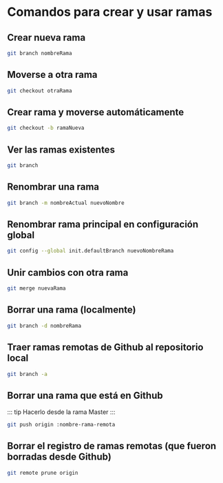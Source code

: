 # Comandos para crear y usar ramas

## Crear nueva rama

```bash
git branch nombreRama
```

## Moverse a otra rama

```bash
git checkout otraRama
```

## Crear rama y moverse automáticamente

```bash
git checkout -b ramaNueva
```

## Ver las ramas existentes

```bash
git branch
```

## Renombrar una rama

```bash
git branch -m nombreActual nuevoNombre
```

## Renombrar rama principal en configuración global

```bash
git config --global init.defaultBranch nuevoNombreRama
```

## Unir cambios con otra rama

```bash
git merge nuevaRama
```

## Borrar una rama (localmente)

```bash
git branch -d nombreRama
```

## Traer ramas remotas de Github al repositorio local

```bash
git branch -a
```

## Borrar una rama que está en Github

::: tip
Hacerlo desde la rama Master
:::

```bash
git push origin :nombre-rama-remota
```

## Borrar el registro de ramas remotas (que fueron borradas desde Github)

```bash
git remote prune origin
```